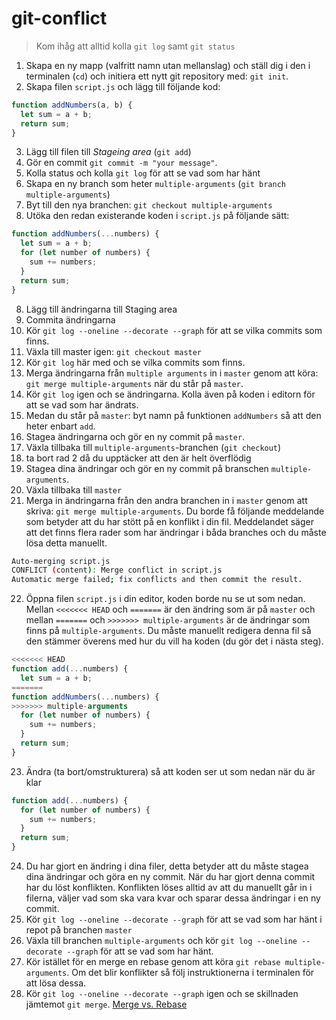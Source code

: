 # git-conflict

> Kom ihåg att alltid kolla `git log` samt `git status`

1. Skapa en ny mapp (valfritt namn utan mellanslag) och ställ dig i den i terminalen (`cd`) och initiera ett nytt git repository med: `git init`.
2. Skapa filen `script.js` och lägg till följande kod:
```js
function addNumbers(a, b) {
  let sum = a + b;
  return sum;
}
```
3. Lägg till filen till _Stageing area_ (`git add`)
4. Gör en commit `git commit -m "your message"`.
5. Kolla status och kolla `git log` för att se vad som har hänt
5. Skapa en ny branch som heter `multiple-arguments` (`git branch multiple-arguments`)
6. Byt till den nya branchen: `git checkout multiple-arguments`
7. Utöka den redan existerande koden i  `script.js` på följande sätt:
```js
function addNumbers(...numbers) {
  let sum = a + b;
  for (let number of numbers) {
    sum += numbers;
  }
  return sum;
}
```
8. Lägg till ändringarna till Staging area
9. Commita ändringarna
10. Kör `git log --oneline --decorate --graph` för att se vilka commits som finns.
11. Växla till master igen: `git checkout master`
12. Kör `git log` här med och se vilka commits som finns.
13. Merga ändringarna från `multiple arguments` in i `master` genom att köra: `git merge multiple-arguments` när du står på `master`.
14. Kör `git log` igen och se ändringarna. Kolla även på koden i editorn för att se vad som har ändrats.
15. Medan du står på `master`: byt namn på funktionen `addNumbers` så att den heter enbart `add`.
16. Stagea ändringarna och gör en ny commit på `master`.
17. Växla tillbaka till `multiple-arguments`-branchen (`git checkout`)
18. ta bort rad 2 då du upptäcker att den är helt överflödig
19. Stagea dina ändringar och gör en ny commit på branschen `multiple-arguments`.
20. Växla tillbaka till `master`
21. Merga in ändringarna från den andra branchen in i `master` genom att skriva: `git merge multiple-arguments`. Du borde få följande meddelande som betyder att du har stött på en konflikt i din fil. Meddelandet säger att det finns flera rader som har ändringar i båda branches och du måste lösa detta manuellt.
```bash
Auto-merging script.js
CONFLICT (content): Merge conflict in script.js
Automatic merge failed; fix conflicts and then commit the result.
```
22. Öppna filen `script.js` i din editor, koden borde nu se ut som nedan. Mellan `<<<<<<< HEAD` och `=======` är den ändring som är på `master` och mellan `=======` och `>>>>>>> multiple-arguments` är de ändringar som finns på `multiple-arguments`. Du måste manuellt redigera denna fil så den stämmer överens med hur du vill ha koden (du gör det i nästa steg).
```js
<<<<<<< HEAD
function add(...numbers) {
  let sum = a + b;
=======
function addNumbers(...numbers) {
>>>>>>> multiple-arguments
  for (let number of numbers) {
    sum += numbers;
  }
  return sum;
}
```
23. Ändra (ta bort/omstrukturera) så att koden ser ut som nedan när du är klar
```js
function add(...numbers) {
  for (let number of numbers) {
    sum += numbers;
  }
  return sum;
}
```
24. Du har gjort en ändring i dina filer, detta betyder att du måste stagea dina ändringar och göra en ny commit. När du har gjort denna commit har du löst konflikten. Konflikten löses alltid av att du manuellt går in i filerna, väljer vad som ska vara kvar och sparar dessa ändringar i en ny commit.
25. Kör `git log --oneline --decorate --graph` för att se vad som har hänt i repot på branchen `master`
26. Växla till branchen `multiple-arguments` och kör `git log --oneline --decorate --graph` för att se vad som har hänt.
27. Kör istället för en merge en rebase genom att köra `git rebase multiple-arguments`. Om det blir konflikter så följ instruktionerna i terminalen för att lösa dessa.
28. Kör `git log --oneline --decorate --graph` igen och se skillnaden jämtemot `git merge`. [Merge vs. Rebase](https://www.atlassian.com/git/tutorials/merging-vs-rebasing)
